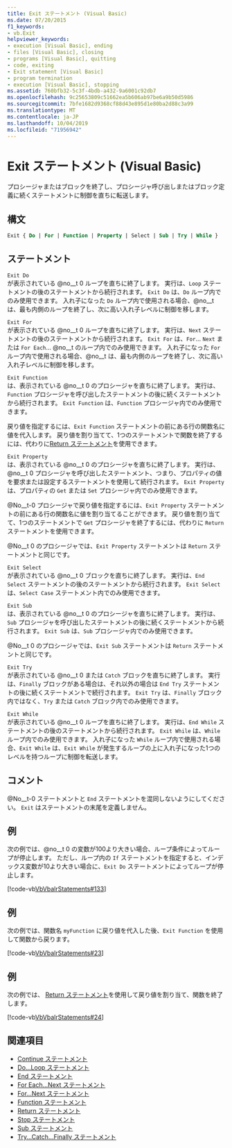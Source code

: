 ```yaml
---
title: Exit ステートメント (Visual Basic)
ms.date: 07/20/2015
f1_keywords:
- vb.Exit
helpviewer_keywords:
- execution [Visual Basic], ending
- files [Visual Basic], closing
- programs [Visual Basic], quitting
- code, exiting
- Exit statement [Visual Basic]
- program termination
- execution [Visual Basic], stopping
ms.assetid: 760bfb32-5c3f-4bdb-a432-9a6001c92db7
ms.openlocfilehash: 9c25653809c51662ea5b606ab97be6a9b50d5986
ms.sourcegitcommit: 7bfe1682d9368cf88d43e895d1e80ba2d88c3a99
ms.translationtype: MT
ms.contentlocale: ja-JP
ms.lasthandoff: 10/04/2019
ms.locfileid: "71956942"
---
```

# <a name="exit-statement-visual-basic"></a>Exit ステートメント (Visual Basic)

プロシージャまたはブロックを終了し、プロシージャ呼び出しまたはブロック定義に続くステートメントに制御を直ちに転送します。

## <a name="syntax"></a>構文

```vb
Exit { Do | For | Function | Property | Select | Sub | Try | While }
```

## <a name="statements"></a>ステートメント

 `Exit Do`  
 が表示されている @no__t 0 ループを直ちに終了します。 実行は、`Loop` ステートメントの後のステートメントから続行されます。 `Exit Do` は、`Do` ループ内でのみ使用できます。 入れ子になった `Do` ループ内で使用される場合、@no__t は、最も内側のループを終了し、次に高い入れ子レベルに制御を移します。

 `Exit For`  
 が表示されている @no__t 0 ループを直ちに終了します。 実行は、`Next` ステートメントの後のステートメントから続行されます。 `Exit For` は、`For`... `Next` または `For Each`... @no__t のループ内でのみ使用できます。 入れ子になった `For` ループ内で使用される場合、@no__t は、最も内側のループを終了し、次に高い入れ子レベルに制御を移します。

 `Exit Function`  
 は、表示されている @no__t 0 のプロシージャを直ちに終了します。 実行は、`Function` プロシージャを呼び出したステートメントの後に続くステートメントから続行されます。 `Exit Function` は、`Function` プロシージャ内でのみ使用できます。

 戻り値を指定するには、`Exit Function` ステートメントの前にある行の関数名に値を代入します。 戻り値を割り当てて、1つのステートメントで関数を終了するには、代わりに[Return ステートメント](return-statement.md)を使用できます。

 `Exit Property`  
 は、表示されている @no__t 0 のプロシージャを直ちに終了します。 実行は、@no__t 0 プロシージャを呼び出したステートメント、つまり、プロパティの値を要求または設定するステートメントを使用して続行されます。 `Exit Property` は、プロパティの `Get` または `Set` プロシージャ内でのみ使用できます。

 @No__t-0 プロシージャで戻り値を指定するには、`Exit Property` ステートメントの前にある行の関数名に値を割り当てることができます。 戻り値を割り当てて、1つのステートメントで `Get` プロシージャを終了するには、代わりに `Return` ステートメントを使用できます。

 @No__t 0 のプロシージャでは、`Exit Property` ステートメントは `Return` ステートメントと同じです。

 `Exit Select`  
 が表示されている @no__t 0 ブロックを直ちに終了します。 実行は、`End Select` ステートメントの後のステートメントから続行されます。 `Exit Select` は、`Select Case` ステートメント内でのみ使用できます。

 `Exit Sub`  
 は、表示されている @no__t 0 のプロシージャを直ちに終了します。 実行は、`Sub` プロシージャを呼び出したステートメントの後に続くステートメントから続行されます。 `Exit Sub` は、`Sub` プロシージャ内でのみ使用できます。

 @No__t 0 のプロシージャでは、`Exit Sub` ステートメントは `Return` ステートメントと同じです。

 `Exit Try`  
 が表示されている @no__t 0 または `Catch` ブロックを直ちに終了します。 実行は、`Finally` ブロックがある場合は、それ以外の場合は `End Try` ステートメントの後に続くステートメントで続行されます。 `Exit Try` は、`Finally` ブロック内ではなく、`Try` または `Catch` ブロック内でのみ使用できます。

 `Exit While`  
 が表示されている @no__t 0 ループを直ちに終了します。 実行は、`End While` ステートメントの後のステートメントから続行されます。 `Exit While` は、`While` ループ内でのみ使用できます。 入れ子になった `While` ループ内で使用される場合、`Exit While` は、`Exit While` が発生するループの上に入れ子になった1つのレベルを持つループに制御を転送します。

## <a name="remarks"></a>コメント

@No__t-0 ステートメントと `End` ステートメントを混同しないようにしてください。 `Exit` はステートメントの末尾を定義しません。

## <a name="example"></a>例

次の例では、@no__t 0 の変数が100より大きい場合、ループ条件によってループが停止します。 ただし、ループ内の `If` ステートメントを指定すると、インデックス変数が10より大きい場合に、`Exit Do` ステートメントによってループが停止します。

[!code-vb[VbVbalrStatements#133](~/samples/snippets/visualbasic/VS_Snippets_VBCSharp/VbVbalrStatements/VB/class10.vb#133)]

## <a name="example"></a>例

次の例では、関数名 `myFunction` に戻り値を代入した後、`Exit Function` を使用して関数から戻ります。

[!code-vb[VbVbalrStatements#23](~/samples/snippets/visualbasic/VS_Snippets_VBCSharp/VbVbalrStatements/VB/Class1.vb#23)]

## <a name="example"></a>例

次の例では、 [Return ステートメント](return-statement.md)を使用して戻り値を割り当て、関数を終了します。

[!code-vb[VbVbalrStatements#24](~/samples/snippets/visualbasic/VS_Snippets_VBCSharp/VbVbalrStatements/VB/Class1.vb#24)]

## <a name="see-also"></a>関連項目

- [Continue ステートメント](continue-statement.md)
- [Do...Loop ステートメント](do-loop-statement.md)
- [End ステートメント](end-statement.md)
- [For Each...Next ステートメント](for-each-next-statement.md)
- [For...Next ステートメント](for-next-statement.md)
- [Function ステートメント](function-statement.md)
- [Return ステートメント](return-statement.md)
- [Stop ステートメント](stop-statement.md)
- [Sub ステートメント](sub-statement.md)
- [Try...Catch...Finally ステートメント](try-catch-finally-statement.md)
